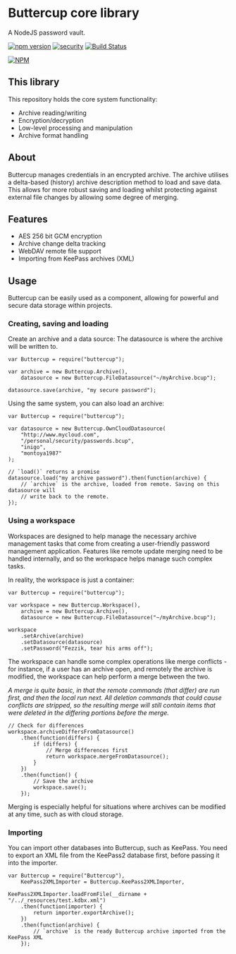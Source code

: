 # Buttercup core library

A NodeJS password vault.

[![npm version](https://badge.fury.io/js/buttercup.svg)](https://badge.fury.io/js/buttercup) [![security](https://img.shields.io/badge/Security-As%20you%20wish-green.svg)](https://www.npmjs.com/package/buttercup) [![Build Status](https://travis-ci.org/perry-mitchell/buttercup-core.svg?branch=master)](https://travis-ci.org/perry-mitchell/buttercup-core)

[![NPM](https://nodei.co/npm/buttercup.png?downloads=true&stars=true)](https://nodei.co/npm/buttercup/)

## This library

This repository holds the core system functionality:

 - Archive reading/writing
 - Encryption/decryption
 - Low-level processing and manipulation
 - Archive format handling
 
## About

Buttercup manages credentials in an encrypted archive. The archive utilises a delta-based (history) archive description method to load and save data. This allows for more robust saving and loading whilst protecting against external file changes by allowing some degree of merging.

## Features

 - AES 256 bit GCM encryption
 - Archive change delta tracking
 - WebDAV remote file support
 - Importing from KeePass archives (XML)

## Usage

Buttercup can be easily used as a component, allowing for powerful and secure data storage within projects.

### Creating, saving and loading

Create an archive and a data source: The datasource is where the archive will be written to.

```
var Buttercup = require("buttercup");

var archive = new Buttercup.Archive(),
	datasource = new Buttercup.FileDatasource("~/myArchive.bcup");

datasource.save(archive, "my secure password");
```

Using the same system, you can also load an archive:

```
var Buttercup = require("buttercup");

var datasource = new Buttercup.OwnCloudDatasource(
	"http://www.mycloud.com",
	"/personal/security/passwords.bcup",
	"inigo",
	"montoya1987"
);

// `load()` returns a promise
datasource.load("my archive password").then(function(archive) {
	// `archive` is the archive, loaded from remote. Saving on this datasource will
	// write back to the remote.
});
```

### Using a workspace

Workspaces are designed to help manage the necessary archive management tasks that come from creating a user-friendly password management application. Features like remote update merging need to be handled internally, and so the workspace helps manage such complex tasks.

In reality, the workspace is just a container:

```
var Buttercup = require("buttercup");

var workspace = new Buttercup.Workspace(),
	archive = new Buttercup.Archive(),
	datasource = new Buttercup.FileDatasource("~/myArchive.bcup");

workspace
	.setArchive(archive)
	.setDatasource(datasource)
	.setPassword("Fezzik, tear his arms off");
```

The workspace can handle some complex operations like merge conflicts - for instance, if a user has an archive open, and remotely the archive is modified, the workspace can help perform a merge between the two.

_A merge is quite basic, in that the remote commands (that differ) are run first, and then the local run next. All deletion commands that could cause conflicts are stripped, so the resulting merge will still contain items that were deleted in the differing portions before the merge._

```
// Check for differences
workspace.archiveDiffersFromDatasource()
	.then(function(differs) {
		if (differs) {
			// Merge differences first
			return workspace.mergeFromDatasource();
		}
	})
	.then(function() {
		// Save the archive
		workspace.save();
	});
```

Merging is especially helpful for situations where archives can be modified at any time, such as with cloud storage.

### Importing

You can import other databases into Buttercup, such as KeePass. You need to export an XML file from the KeePass2 database first, before passing it into the importer.

```
var Buttercup = require("Buttercup"),
	KeePass2XMLImporter = Buttercup.KeePass2XMLImporter,

KeePass2XMLImporter.loadFromFile(__dirname + "/../_resources/test.kdbx.xml")
	.then(function(importer) {
		return importer.exportArchive();
	})
	.then(function(archive) {
		// `archive` is the ready Buttercup archive imported from the KeePass XML
	});
```
